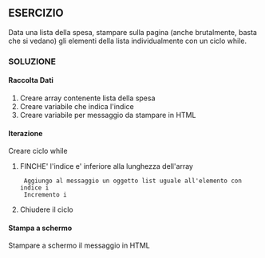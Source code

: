 ## ESERCIZIO

Data una lista della spesa, stampare sulla pagina (anche brutalmente, basta che si vedano) gli elementi della lista individualmente con un ciclo while.

### SOLUZIONE

#### Raccolta Dati

1. Creare array contenente lista della spesa
2. Creare variabile che indica l'indice
3. Creare variabile per messaggio da stampare in HTML

#### Iterazione

Creare ciclo while

1. FINCHE' l'indice e' inferiore alla lunghezza dell'array

        Aggiungo al messaggio un oggetto list uguale all'elemento con indice i
        Incremento i

2. Chiudere il ciclo

#### Stampa a schermo

Stampare a schermo il messaggio in HTML
